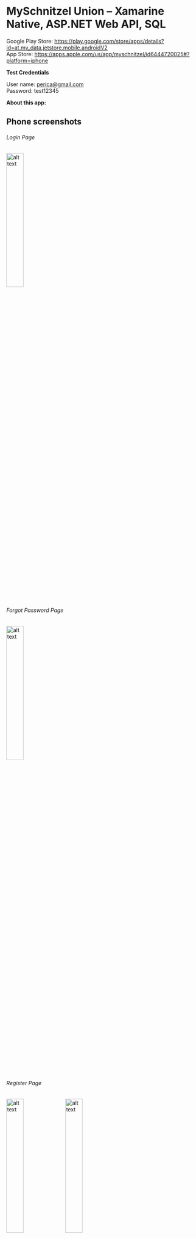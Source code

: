 # MySchnitzel Union – Xamarine Native, ASP.NET Web API, SQL

Google Play Store: https://play.google.com/store/apps/details?id=at.mv_data.jetstore.mobile.androidV2 <br />
App Store: https://apps.apple.com/us/app/myschnitzel/id6444720025#?platform=iphone

**Test Credentials**

User name: perica@gmail.com <br />
Password: test12345

**About this app:**  

## Phone screenshots

###### Login Page
<img src="https://user-images.githubusercontent.com/118169200/204531348-56db637e-6b25-4c32-86a1-53a3cbeae77d.jpg" alt="alt text" width="30%" height="30%">

###### Forgot Password Page
<img src="https://user-images.githubusercontent.com/118169200/204531821-da3eb88f-13ec-4504-802a-b8bd9bca2211.jpg" alt="alt text" width="30%" height="30%">

###### Register Page
<img src="https://user-images.githubusercontent.com/118169200/204532044-34eba1b8-3a51-4969-bdf5-a6cdb1971f6e.jpg" alt="alt text" width="30%" height="30%">
<img src="https://user-images.githubusercontent.com/118169200/204532053-d32b88b2-4a04-4005-982b-4372ee8b5d38.jpg" alt="alt text" width="30%" height="30%">

###### Splash Screen
<img src="https://user-images.githubusercontent.com/118169200/204532340-70dde452-7276-4bdb-8b41-ab249cbb7ab4.jpg" alt="alt text" width="30%" height="30%">

###### Main Page
<img src="https://user-images.githubusercontent.com/118169200/204531515-d507a1f5-c76a-4391-8180-acd985e05560.jpg" alt="alt text" width="30%" height="30%">

###### Coupons - Aktionen
<img src="https://user-images.githubusercontent.com/118169200/204532818-485798e4-f430-44d2-90bf-b4f316c21f3c.jpg" alt="alt text" width="30%" height="30%">

###### Coupon Details
<img src="https://user-images.githubusercontent.com/118169200/204532968-ba95485a-ce6b-41c8-83e2-7ae007c099ea.jpg" alt="alt text" width="30%" height="30%">

